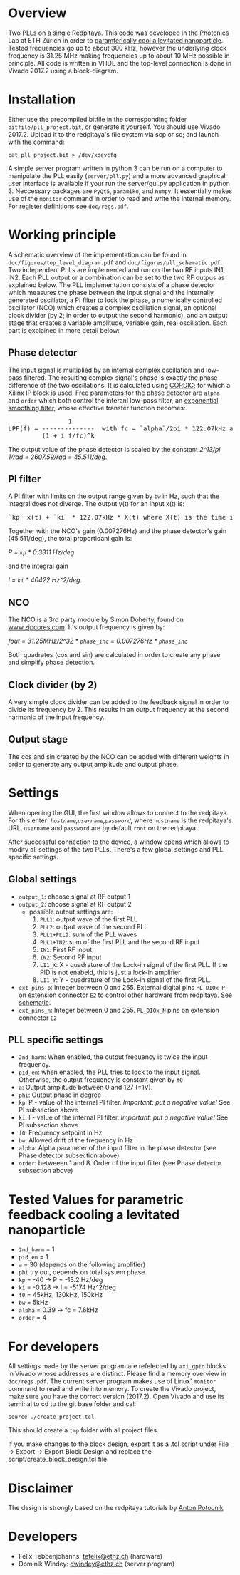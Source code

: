 # Overview

Two [PLLs](https://en.wikipedia.org/wiki/Phase-locked_loop) on a single Redpitaya. This code was developed in the Photonics Lab at ETH Zürich in order to [paramterically cool a levitated nanoparticle](https://photonics.ethz.ch/research/levitodynamics.html).
Tested frequencies go up to about 300 kHz, however the underlying clock frequency is 31.25 MHz making frequencies up to about 10 MHz possible in principle.
All code is written in VHDL and the top-level connection is done in Vivado 2017.2 using a block-diagram.

# Installation

Either use the precompiled bitfile in the corresponding folder `bitfile/pll_project.bit`, or generate it yourself. You should use Vivado 2017.2.
Upload it to the redpitaya's file system via scp or so; and launch with the command:
```
cat pll_project.bit > /dev/xdevcfg
```
A simple server program  written in python 3 can be run on a computer to manipulate the PLL easily (`server/pll.py`) and a more advanced graphical user interface is available if your run the server/gui.py application in python 3. Neccessary packages are `PyQt5`, `paramiko`, and `numpy`. It essentially makes use of the `monitor` command in order to read and write the internal memory. For register definitions see `doc/regs.pdf`. 

# Working principle
A schematic overview of the implementation can be found in `doc/figures/top_level_diagram.pdf` and `doc/figures/pll_schematic.pdf`.
Two independent PLLs are implemented and run on the two RF inputs IN1, IN2. Each PLL output or a combination can be set to the two RF outpus as explained below.
The PLL implementation consists of a phase detector which measures the phase between the input signal and the internally generated oscillator, a PI filter to lock the phase, a numerically controlled oscillator (NCO) which creates a complex oscillation signal, an optional clock divider (by 2; in order to output the second harmonic), and an output stage that creates a variable amplitude, variable gain, real oscillation. Each part is explained in more detail below:

## Phase detector
The input signal is multiplied by an internal complex oscillation and low-pass filtered. The resulting complex signal's phase is exactly the phase difference of the two oscillations. It is calculated using [CORDIC](https://en.wikipedia.org/wiki/CORDIC); for which a Xilinx IP block is used. Free parameters for the phase detector are `alpha` and `order` which both control the interanl low-pass filter, an [exponential smoothing filter](https://en.wikipedia.org/wiki/Exponential_smoothing), whose effective transfer function becomes: 
<pre>
                1  
LPF(f) = --------------  with fc = `alpha`/2pi * 122.07kHz and k = order between 1 and 8
         (1 + i f/fc)^k
</pre>
The output value of the phase detector is scaled by the constant _2^13/pi 1/rad = 2607.59/rad = 45.511/deg_.

## PI filter
A PI filter with limits on the output range given by `bw` in Hz, such that the integral does not diverge. The output y(t) for an input x(t) is:
<pre>
`kp` x(t) + `ki` * 122.07kHz * X(t) where X(t) is the time integral of x(t)
</pre>
Together with the NCO's gain (0.007276Hz) and the phase detector's gain (45.511/deg), the total proportioanl gain is:

_P = `kp` * 0.3311 Hz/deg_ 

and the integral gain 

_I = `ki` * 40422 Hz^2/deg_.


## NCO
The NCO is a 3rd party module by Simon Doherty, found on www.zipcores.com. It's output frequency is given by:

*fout = 31.25MHz/2^32 * `phase_inc` = 0.007276Hz * `phase_inc`*

Both quadrates (cos and sin) are calculated in order to create any phase and simplify phase detection.

## Clock divider (by 2)
A very simple clock divider can be added to the feedback signal in order to divide its frequency by 2. This results in an output frequency at the second harmonic of the input frequency.

## Output stage
The cos and sin created by the NCO can be added with different weights in order to generate any output amplitude and output phase.
      
# Settings

When opening the GUI, the first window allows to connect to the redpitaya. For this enter: *`hostname`,`username`,`password`*, where `hostname` is the redpitaya's URL, `username` and `password` are by default `root` on the redpitaya.

After successful connection to the device, a window opens which allows to modify all settings of the two  PLLs. There's a few global settings and PLL specific settings.


## Global settings 

- `output_1`: choose signal at RF output 1
- `output_2`: choose signal at RF output 2
  - possible output settings are:
    1. `PLL1`: output wave of the first PLL
    2. `PLL2`: output wave of the second PLL
    3. `PLL1+PLL2`: sum of the PLL waves
    4. `PLL1+IN2`: sum of the first PLL and the second RF input
    5. `IN1`: First RF input
    6. `IN2`: Second RF input
    7. `LI1_X`: X - quadrature of the Lock-in signal of the first PLL. If the PID is not enabeld, this is just a lock-in amplifier
    8. `LI1_Y`: Y - quadrature of the Lock-in signal of the first PLL.
- `ext_pins_p`: Integer between 0 and 255. External digital pins `PL_DIOx_P` on extension connector `E2` to control other hardware from redpitaya. See [schematic](https://dl.dropboxusercontent.com/s/jkdy0p05a2vfcba/Red_Pitaya_Schematics_v1.0.1.pdf).
- `ext_pins_n`: Integer between 0 and 255. `PL_DIOx_N` pins on extension connector `E2`


## PLL specific settings

- `2nd_harm`: When enabled, the output frequency is twice the input frequency.
- `pid_en`: when enabled, the PLL tries to lock to the input signal. Otherwise, the output frequency is constant given by `f0`
- `a`: Output amplitude between 0 and 127 (=1V).
- `phi`: Output phase in degree
- `kp`: P - value of the internal PI filter. *Important: put a negative value!* See PI subsection above
- `ki`: I - value of the internal PI filter. *Important: put a negative value!* See PI subsection above
- `f0`: Frequency setpoint in Hz
- `bw`: Allowed drift of the frequency in Hz
- `alpha`: Alpha parameter of the input filter in the phase detector (see Phase detector subsection above)
- `order`: betweeen 1 and 8. Order of the input filter (see Phase detector subsection above)
 

# Tested Values for parametric feedback cooling a levitated nanoparticle
- `2nd_harm` = 1
- `pid_en` = 1
- `a` = 30 (depends on the following amplifier)
- `phi` try out, depends on total system phase
- `kp` = -40 -> P = -13.2 Hz/deg
- `ki` = -0.128 -> I = -5174 Hz^2/deg
- `f0` = 45kHz, 130kHz, 150kHz
- `bw` = 5kHz
- `alpha` = 0.39 -> fc = 7.6kHz
- `order` = 4

# For developers
All settings made by the server program are refelected by `axi_gpio` blocks in Vivado whose addresses are distinct. Please find a memory overview in `doc/regs.pdf`. The current server program makes use of Linux' `monitor` command to read and write into memory.
To create the Vivado project, make sure you have the correct version (2017.2). Open Vivado and use its terminal to cd to the git base folder and call
```
source ./create_project.tcl
```
This should create a `tmp` folder with all project files.

If you make changes to the block design, export it as a .tcl script under File -> Export -> Export Block Design and replace the script/create_block_design.tcl file.

# Disclaimer
The design is strongly based on the redpitaya tutorials by [Anton Potocnik](http://antonpotocnik.com/?cat=29)


# Developers

- Felix Tebbenjohanns: tefelix@ethz.ch (hardware)
- Dominik Windey: dwindey@ethz.ch (server program)
